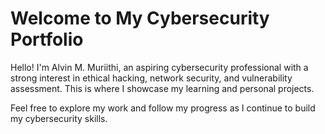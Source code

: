 # Welcome to My Cybersecurity Portfolio

Hello! I'm Alvin M. Muriithi, an aspiring cybersecurity professional with a strong interest in ethical hacking, network security, and vulnerability assessment. This is where I showcase my learning and personal projects.

Feel free to explore my work and follow my progress as I continue to build my cybersecurity skills.
